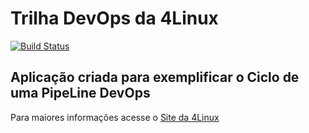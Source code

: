 # Trilha DevOps da 4Linux

<!-- Altere a Flag abaixo com sua URL do Travis -->
[![Build Status](https://travis-ci.org/JhoowSilva/DevOpsLab-HelloWorld.svg?branch=master)](https://travis-ci.org/JhoowSilva/DevOpsLab-HelloWorld)

## Aplicação criada para exemplificar o Ciclo de uma PipeLine DevOps


Para maiores informações acesse o [Site da 4Linux](https://www.4linux.com.br/cursos/devops)
